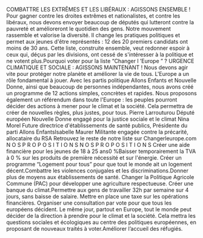 COMBATTRE LES EXTRÊMES ET LES
LIBÉRAUX : AGISSONS ENSEMBLE !
Pour gagner contre les droites extrêmes
et nationalistes, et contre les libéraux,
nous devons envoyer beaucoup de
députés qui lutteront contre la
pauvreté et amélioreront le quotidien
des gens.
Notre mouvement rassemble et valorise
la diversité. Il change les pratiques
politiques et permet aux jeunes d'être
représentés : 12 des 20 premiers
candidats ont moins de 30 ans.
Cette liste, construite ensemble, veut
redonner espoir à ceux qui, déçus par les
divisions, ont cessé de s'intéresser à la
politique et ne votent plus.Pourquoi voter pour la liste
“Changer l ’Europe ” ?
URGENCE CLIMATIQUE ET SOCIALE :
AGISSONS MAINTENANT !
Nous devons agir vite pour protéger
notre planète et améliorer la vie de
tous.
L'Europe a un rôle fondamental à jouer.
Avec les partis politique Allons Enfants
et Nouvelle Donne, ainsi que beaucoup
de personnes indépendantes, nous
avons créé un programme de 12 actions
simples, concrètes et rapides.
Nous proposons également un
référendum dans toute l'Europe : les
peuples pourront décider des actions à
mener pour le climat et la société. Cela
permettra de créer de nouvelles règles,
plus justes, pour tous.
Pierre Larrouturou
Député européen Nouvelle Donne
engagé pour la justice sociale 
et le climat Nina Morel
Future directrice d'établissements
de santé publics, Présidente du
parti Allons EnfantsIsabelle Maurer
Militante engagée contre la
précarité, allocataire du RSA
Retrouvez le reste de notre liste sur Changerleurope.com
N O S  P R O P O S I T I O N S N O S  P R O P O S I T I O N S
Créer une aide financière pour les jeunes de 18 à 25 ans0 %Baisser temporairement la TVA à 0 % sur les produits de première
nécessité et sur l'énergie.
Créer un programme “Logement pour tous” pour que tout
le monde ait un logement décent.Combattre les violences conjugales et les discriminations.Donner plus de moyens aux établissements de santé.
Changer la Politique Agricole Commune (PAC) pour développer une
agriculture respectueuse.
Créer une banque du climat.Permettre aux gens de travailler 32h par semaine sur 4 jours,
sans baisse de salaire.
Mettre en place une taxe sur les opérations financières.
Organiser une consultation par vote
pour que tous les européens décident.
Le même jour, partout en Europe, tout le monde peut décider de la
direction à prendre pour le climat et la société. Cela mettra les
questions sociales et écologiques au centre des politiques
européennes, en proposant de nouveaux traités à voter.Améliorer l’accueil des réfugiés.

